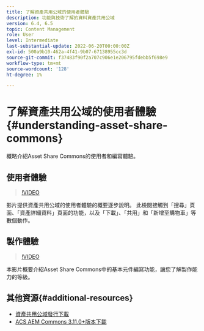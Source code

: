 ```yaml
---
title: 了解資產共用公域的使用者體驗
description: 功能與技術了解的資料資產共用公域
version: 6.4, 6.5
topic: Content Management
role: User
level: Intermediate
last-substantial-update: 2022-06-20T00:00:00Z
exl-id: 500a9b10-462a-4f41-9b07-67138955cc3d
source-git-commit: f37483f90f2a707c906e1e206795fdebb5f698e9
workflow-type: tm+mt
source-wordcount: '128'
ht-degree: 1%

---
```


# 了解資產共用公域的使用者體驗{#understanding-asset-share-commons}

概略介紹Asset Share Commons的使用者和編寫體驗。

## 使用者體驗

>[!VIDEO](https://video.tv.adobe.com/v/20497/?quality=9&learn=on)

影片提供資產共用公域的使用者體驗的概要逐步說明。 此檢閱接觸到「搜尋」頁面、「資產詳細資料」頁面的功能，以及「下載」、「共用」和「新增至購物車」等數個動作。

## 製作體驗

>[!VIDEO](https://video.tv.adobe.com/v/20498/?quality=9&learn=on)

本影片概要介紹Asset Share Commons中的基本元件編寫功能，讓您了解製作能力的等級。

## 其他資源{#additional-resources}

* [資產共用公域發行下載](https://github.com/Adobe-Marketing-Cloud/asset-share-commons/releases)
* [ACS AEM Commons 3.11.0+版本下載](https://github.com/Adobe-Consulting-Services/acs-aem-commons/releases)
